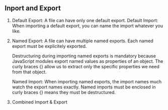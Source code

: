 ## Inport and Export

1.  Default Export: A file can have only one default export.
    Default Import: When importing a default export, you can name the import whatever you like.

2.  Named Export:
    A file can have multiple named exports.
    Each named export must be explicitely exported.

    Destructuring during importing named exports is mandatory because JavaScript modules export named values as properties of an object. The curly braces {} allow us to extract only the specific properties we need from that object.

    Named Import:
    When importing named exports, the import names much watch the export names exactly.
    Named imports must be enclosed in curly braces {} means they must be destructured.

3.  Combined Import & Export
